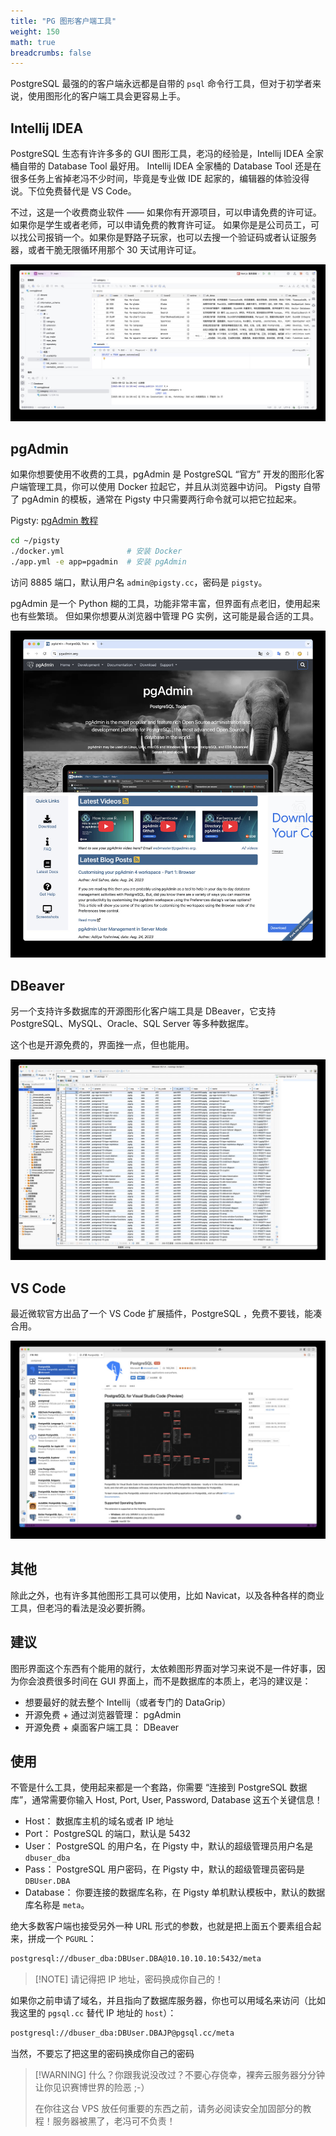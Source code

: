 ```yaml
---
title: "PG 图形客户端工具"
weight: 150
math: true
breadcrumbs: false
---
```


PostgreSQL 最强的的客户端永远都是自带的 `psql` 命令行工具，但对于初学者来说，使用图形化的客户端工具会更容易上手。


## Intellij IDEA

PostgreSQL 生态有许许多多的 GUI 图形工具，老冯的经验是，Intellij IDEA 全家桶自带的 Database Tool 最好用。
Intellij IDEA 全家桶的 Database Tool 还是在很多任务上省掉老冯不少时间，毕竟是专业做 IDE 起家的，编辑器的体验没得说。下位免费替代是 VS Code。

不过，这是一个收费商业软件 —— 如果你有开源项目，可以申请免费的许可证。如果你是学生或者老师，可以申请免费的教育许可证。
如果你是是公司员工，可以找公司报销一个。如果你是野路子玩家，也可以去搜一个验证码或者认证服务器，或者干脆无限循环用那个 30 天试用许可证。

![pggui-intellij.jpg](pggui-intellij.jpg)


## pgAdmin

如果你想要使用不收费的工具，pgAdmin 是 PostgreSQL “官方” 开发的图形化客户端管理工具，你可以使用 Docker 拉起它，并且从浏览器中访问。
Pigsty 自带了 pgAdmin 的模板，通常在 Pigsty 中只需要两行命令就可以把它拉起来。

Pigsty: [pgAdmin 教程](https://doc.pgsty.com/app/pgadmin/)

```bash
cd ~/pigsty
./docker.yml              # 安装 Docker 
./app.yml -e app=pgadmin  # 安装 pgAdmin
```

访问 8885 端口，默认用户名 `admin@pigsty.cc`，密码是 `pigsty`。

pgAdmin 是一个 Python 糊的工具，功能非常丰富，但界面有点老旧，使用起来也有些繁琐。
但如果你想要从浏览器中管理 PG 实例，这可能是最合适的工具。

![pggui-pgadmin.jpg](pggui-pgadmin.jpg)


## DBeaver

另一个支持许多数据库的开源图形化客户端工具是 DBeaver，它支持 PostgreSQL、MySQL、Oracle、SQL Server 等多种数据库。

这个也是开源免费的，界面挫一点，但也能用。

![pggui-dbeaver.jpg](pggui-dbeaver.jpg)


## VS Code

最近微软官方出品了一个 VS Code 扩展插件，PostgreSQL ，免费不要钱，能凑合用。

![pggui-vscode.jpg](pggui-vscode.jpg)


## 其他

除此之外，也有许多其他图形工具可以使用，比如 Navicat，以及各种各样的商业工具，但老冯的看法是没必要折腾。


## 建议

图形界面这个东西有个能用的就行，太依赖图形界面对学习来说不是一件好事，因为你会浪费很多时间在 GUI 界面上，而不是数据库的本质上，老冯的建议是：

- 想要最好的就去整个 Intellij（或者专门的 DataGrip）
- 开源免费 + 通过浏览器管理： pgAdmin
- 开源免费 + 桌面客户端工具： DBeaver



## 使用

不管是什么工具，使用起来都是一个套路，你需要 “连接到 PostgreSQL 数据库”，通常需要你输入 Host, Port, User, Password, Database 这五个关键信息！

- Host： 数据库主机的域名或者 IP 地址
- Port： PostgreSQL 的端口，默认是 5432
- User： PostgreSQL 的用户名，在 Pigsty 中，默认的超级管理员用户名是 `dbuser_dba`
- Pass： PostgreSQL 用户密码，在 Pigsty 中，默认的超级管理员密码是 `DBUser.DBA`
- Database： 你要连接的数据库名称，在 Pigsty 单机默认模板中，默认的数据库名称是 `meta`。

绝大多数客户端也接受另外一种 URL 形式的参数，也就是把上面五个要素组合起来，拼成一个 `PGURL`：

```bash
postgresql://dbuser_dba:DBUser.DBA@10.10.10.10:5432/meta
```

> [!NOTE] 请记得把 IP 地址，密码换成你自己的！

如果你之前申请了域名，并且指向了数据库服务器，你也可以用域名来访问（比如我这里的 `pgsql.cc` 替代 IP 地址的 `host`）：

```bash
postgresql://dbuser_dba:DBUser.DBAJP@pgsql.cc/meta
```

当然，不要忘了把这里的密码换成你自己的密码

> [!WARNING] 什么？你跟我说没改过？不要心存侥幸，裸奔云服务器分分钟让你见识赛博世界的险恶 ;-）
>
> 在你往这台 VPS 放任何重要的东西之前，请务必阅读安全加固部分的教程！服务器被黑了，老冯可不负责！




